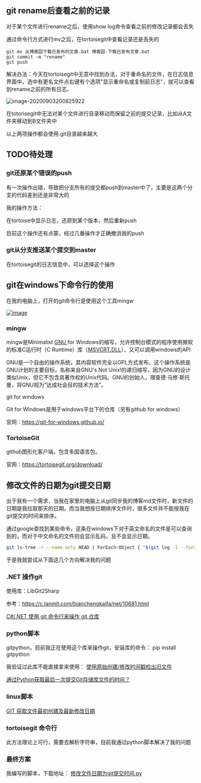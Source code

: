 ## git rename后查看之前的记录

对于某个文件进行rename之后，使用show log命令查看之前的修改记录都会丢失

通过命令行方式进行mv之后，在tortoisegit中查看记录还是丢失的

```
git mv 从博客园下载已发布的文章.bat 博客园-下载已发布文章.bat
git commit -m "rename"
git push
```

解决办法：今天在tortoisegit中无意中找到办法，对于重命名的文件，在日志信息界面中，选中有更名文件点右键有个选项"显示重命名或复制前日志"，就可以查看到rename之前的所有日志。

![image-20200903200825922](https://img2020.cnblogs.com/blog/363476/202009/363476-20200903203819985-389827545.png)

在totorisegit中无法对某个文件进行目录移动而保留之前的提交记录，比如从A文件夹移动到B文件夹中

以上两项操作都会使用.git目录越来越大



## TODO待处理

### git还原某个错误的push

有一次操作出错，导致把分支所有的提交都push到master中了，主要是这两个分支的代码差别还是非常大的

我的操作方法：

在tortoise中显示日志，还原到某个版本，然后重新push

目前这个操作还有点蒙，经过几番操作才正确撤消我的push

### git从分支推送某个提交到master

在tortoisegit的日志信息中，可以选择这个操作

## git在windows下命令行的使用

在我的电脑上，打开的git命令行是使用这个工具mingw

[![image](https://img2020.cnblogs.com/blog/363476/202009/363476-20200903203820327-1330129616.png)](file:///C:/Users/qing/AppData/Local/Temp/OpenLiveWriter674401182/supfiles40FD0489/image[2].png)

### mingw

mingw是Minimalist [GNU ](https://baike.baidu.com/item/GNU)for Windows的缩写，允许控制台模式的程序使用微软的标准C运行时（C Runtime）库（[MSVCRT.DLL](https://baike.baidu.com/item/MSVCRT.DLL)），又可以调用windows的API

GNU是一个自由的操作系统，其内容软件完全以GPL方式发布。这个操作系统是GNU计划的主要目标，名称来自GNU's Not Unix!的递归缩写，因为GNU的设计类似Unix，但它不包含具著作权的Unix代码。GNU的创始人，理查德·马修·斯托曼，将GNU视为“达成社会目的技术方法”。

 git for windows

Git for Windows是用于windows平台下的仓库（另有github for windows）

官网：https://git-for-windows.github.io/

### TortoiseGit

github图形化客户端，包含多国语言包。

官网：https://tortoisegit.org/download/



## 修改文件的日期为git提交日期

出于我有一个需求，当我在家里的电脑上从git同步我的博客md文件时，新文件的日期是我拉取那天的日期，而当我想按日期排序文件时，很多文件并不能按我在git提交的时间来排序。

通过google查找到某些命令，这条在windows下对于英文命名的文件是可以查询到的，而对于中文命名的文件则会显示乱码，且不会显示日期。

```sh
git ls-tree -r --name-only HEAD | ForEach-Object { "$(git log -1 --format="%ai" -- "$_")`t$_" }
```

于是我就尝试从下面这几个方向解决我的问题

### .NET 操作git

使用库：LibGit2Sharp

参考：https://c.lanmit.com/bianchengkaifa/net/10681.html

 [C#/.NET 使用 git 命令行来操作 git 仓库](https://blog.walterlv.com/post/run-commands-using-csharp.html)

### python脚本

gitpython，目前我正在使用这个库来操作git，安装库的命令： pip install gitpython

我验证过此库不能直接拿来使用： [使用原始创建/修改时间戳检出旧文件](https://www.it-swarm.dev/zh/git/%E4%BD%BF%E7%94%A8%E5%8E%9F%E5%A7%8B%E5%88%9B%E5%BB%BA%E4%BF%AE%E6%94%B9%E6%97%B6%E9%97%B4%E6%88%B3%E6%A3%80%E5%87%BA%E6%97%A7%E6%96%87%E4%BB%B6/968337954/)

[通过Python获取最后一次提交Git存储库文件的时间？](https://www.thinbug.com/q/13104495)



### linux脚本

[GIT 获取文件最初创建及最新修改日期](https://github.com/Dream4ever/Knowledge-Base/issues/69)

### tortoisegit 命令行

此方法理论上可行，需要去解析字符串，目前我通过python脚本解决了我的问题

### 最终方案

我编写的脚本，下载地址： [修改文件日期为git提交时间.py](https://github.com/zhaoqingqing/blog_samplecode/blob/master/build-tools/%E4%BF%AE%E6%94%B9%E6%96%87%E4%BB%B6%E6%97%A5%E6%9C%9F%E4%B8%BAgit%E6%8F%90%E4%BA%A4%E6%97%B6%E9%97%B4.py)

